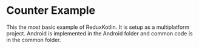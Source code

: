 # Counter Example

This the most basic example of ReduxKotlin. It is setup as a multiplatform project. Android is implemented in the
Android folder and common code is in the common folder.

